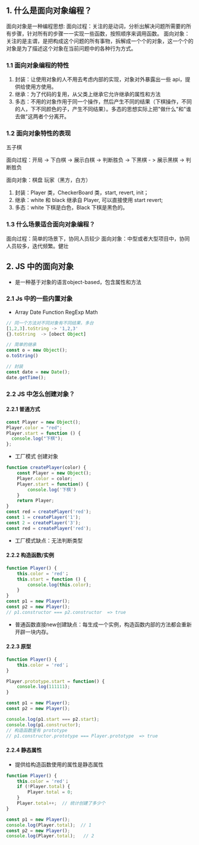 ## 1. 什么是面向对象编程？

面向对象是一种编程思想:
面向过程：关注的是动词，分析出解决问题所需要的所有步骤，针对所有的步骤一一实现一些函数，按照顺序来调用函数。
面向对象：关注的是主谓，是把构成这个问题的所有事物，拆解成一个个的对象，这一个个的对象是为了描述这个对象在当前问题中的各种行为方式。

### 1.1 面向对象编程的特性

1. 封装：让使用对象的人不用去考虑内部的实现，对象对外暴露出一些 api，提供给使用方使用。
2. 继承：为了代码的复用，从父类上继承它允许继承的属性和方法
3. 多态：不用的对象作用于同一个操作，然后产生不同的结果（下棋操作，不同的人，下不同颜色的子，产生不同结果）。多态的思想实际上把"做什么"和"谁去做"这两者个分离开。 

### 1.2 面向对象特性的表现

五子棋

面向过程：开局 -> 下白棋 -> 展示白棋 -> 判断胜负 -> 下黑棋 - > 展示黑棋 -> 判断胜负

面向对象：棋盘 玩家（黑方，白方）

1. 封装：Player 类，CheckerBoard 类，start, revert, init；
2. 继承：white 和 black 继承自 Player, 可以直接使用 start revert;
3. 多态：white 下棋是白色，Black 下棋是黑色的。

### 1.3 什么场景适合面向对象编程？

面向过程：简单的场景下，协同人员较少
面向对象：中型或者大型项目中，协同人员较多，迭代频繁。健壮

## 2. JS 中的面向对象

- 是一种基于对象的语言object-based，包含属性和方法

### 2.1 Js 中的一些内置对象

- Array Date Function RegExp Math

```js
// 同一个方法对不同对象有不同结果，多台
[1,2,3].toString -> '1,2,3'
{}.toString  -> [obect Object]
```

```js
// 简单的继承
const o = new Object();
o.toString()
```

```js
// 封装
const date = new Date();
date.getTime();
```

### 2.2 JS 中怎么创建对象？

#### 2.2.1 普通方式

```js
const Player = new Object();
Player.color = "red";
Player.start = function () {
  console.log("下棋");
};
```

- 工厂模式 创建对象

```js
function createPlayer(color) {
    const Player = new Object();
    Player.color = color;
    Player.start = function() {
        console.log('下棋')
    }
    return Player;
}
const red = createPlayer('red');
const 1 = createPlayer('1');
const 2 = createPlayer('3');
const red = createPlayer('red');

```
- 工厂模式缺点：无法判断类型

#### 2.2.2 构造函数/实例

```js
function Player() {
    this.color = 'red'；
    this.start = function () {
        console.log(this.color);
    }
}
const p1 = new Player();
const p2 = new Player();
// p1.constructor === p2.constructor  => true
```

- 普通函数直接new创建缺点：每生成一个实例，构造函数内部的方法都会重新开辟一块内存。

#### 2.2.3 原型

```js
function Player() {
    this.color = 'red'；
}

Player.prototype.start = function() {
    console.log(111111);
}

const p1 = new Player();
const p2 = new Player();

console.log(p1.start === p2.start);
console.log(p1.constructor);
// 构造函数里有 prototype
// p1.constructor.prototype === Player.prototype  => true
```

#### 2.2.4 静态属性
- 提供给构造函数使用的属性是静态属性

```javascript
function Player() {
    this.color = 'red'；
    if (!Player.total) {
        Player.total = 0;
    }
    Player.total++;  // 统计创建了多少个
}

const p1 = new Player();
console.log(Player.total);  // 1
const p2 = new Player();
console.log(Player.total);   // 2
```
